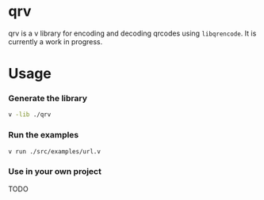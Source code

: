 # qrv

qrv is a v library for encoding and decoding qrcodes using `libqrencode`. It is currently a work in progress.

# Usage

### Generate the library

```bash
v -lib ./qrv
```

### Run the examples

```bash
v run ./src/examples/url.v
```

### Use in your own project

TODO